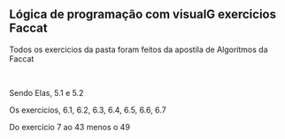## Lógica de programação com visualG exercicios Faccat

<p> Todos os exercicios da pasta foram feitos da apostila de Algoritmos da Faccat </p>
<br>
<p> Sendo Elas, 5.1 e 5.2 </p>
<p> Os exercicios, 6.1, 6.2, 6.3, 6.4, 6.5, 6.6, 6.7 </p>
<p> Do exercicio 7 ao 43 menos o 49 </p>


